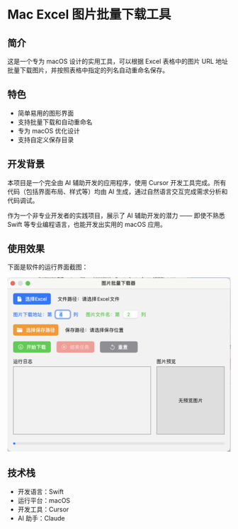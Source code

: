 # Mac Excel 图片批量下载工具

## 简介
这是一个专为 macOS 设计的实用工具，可以根据 Excel 表格中的图片 URL 地址批量下载图片，并按照表格中指定的列名自动重命名保存。

## 特色
- 简单易用的图形界面
- 支持批量下载和自动重命名
- 专为 macOS 优化设计
- 支持自定义保存目录

## 开发背景
本项目是一个完全由 AI 辅助开发的应用程序，使用 Cursor 开发工具完成。所有代码（包括界面布局、样式等）均由 AI 生成，通过自然语言交互完成需求分析和代码调试。

作为一个非专业开发者的实践项目，展示了 AI 辅助开发的潜力 —— 即使不熟悉 Swift 等专业编程语言，也能开发出实用的 macOS 应用。

## 使用效果
下面是软件的运行界面截图：

![软件运行界面](./demo_pic/WX20241010-235944@2x.png)

## 技术栈
- 开发语言：Swift
- 运行平台：macOS
- 开发工具：Cursor
- AI 助手：Claude



